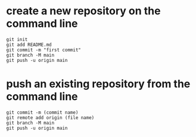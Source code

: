 <h1> create a new repository on the command line</h1>

```
git init
git add README.md
git commit -m "first commit"
git branch -M main
git push -u origin main
```
<h1> push an existing repository from the command line</h1>

```
git commit -m (commit name)
git remote add origin (file name)
git branch -M main
git push -u origin main
```
